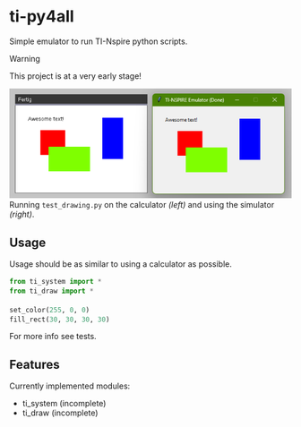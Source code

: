 # ti-py4all

Simple emulator to run TI-Nspire python scripts.

> [!WARNING]
> This project is at a very early stage!

![drawing example](example.png)
Running `test_drawing.py` on the calculator *(left)* and using the simulator *(right)*.

## Usage

Usage should be as similar to using a calculator as possible.

```py
from ti_system import *
from ti_draw import *

set_color(255, 0, 0)
fill_rect(30, 30, 30, 30)
```

For more info see tests.


## Features

Currently implemented modules:

 - ti_system (incomplete)
 - ti_draw (incomplete)